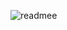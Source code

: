 ![readmee](https://github.com/Caden-Cobb/Caden-Cobb/assets/90775304/ed3282b0-bfc4-4983-a761-0064e06f3779)
